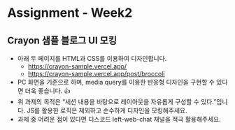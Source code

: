 # Assignment - Week2

## Crayon 샘플 블로그 UI 모킹

- 아래 두 페이지를 HTML과 CSS를 이용하여 디자인합니다.
  - https://crayon-sample.vercel.app/
  - https://crayon-sample.vercel.app/post/broccoli
- PC 화면을 기준으로 하며, media query를 이용한 반응형 디자인을 구현할 수 있다면 더욱 좋습니다. 👍
- 위 과제의 목적은 “세션 내용을 바탕으로 레이아웃을 자유롭게 구성할 수 있다.”입니다. JS를 활용한 로직은 제외하고 순수하게 디자인을 모킹해주세요.
- 과제 중 어려운 점이 있다면 디스코드 left-web-chat 채널을 적극 활용해주세요.
